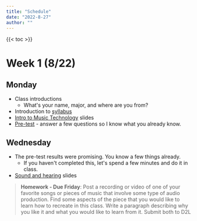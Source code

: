 ```yaml
---
title: "Schedule"
date: "2022-8-27"
author: ""
---
```


{{< toc >}}

# Week 1 (8/22)

## Monday

- Class introductions
  - What's your name, major, and where are you from?
- Introduction to [syllabus](../syllabus)
- [Intro to Music Technology](../lectures/week-1/intro-to-music-tech-slides/) slides
- [Pre-test](https://d2l.sdbor.edu/d2l/le/content/1725928/viewContent/10642341/View) - answer a few questions so I know what you already know.

## Wednesday

- The pre-test results were promising. You know a few things already.
  - If you haven't completed this, let's spend a few minutes and do it in class.
- [Sound and hearing](../lectures/week-1/sound-and-hearing/) slides
<!-- - [What is sound?](x-devonthink-item://07E680A4-DDDA-4630-AC76-FDBA898D69B8) -->

> **Homework - Due Friday**: Post a recording or video of one of your favorite songs or pieces of music that involve some type of audio production. Find some aspects of the piece that you would like to learn how to recreate in this class. Write a paragraph describing why you like it and what you would like to learn from it.
> Submit both to D2L

<!--


## Friday

**Introduction to Reaper**

- Listen to a few of your songs
- Introduction to Reaper
  - DAW Basics - Timeline
  - Find loops and preview them - [Looper Man](https://www.looperman.com) - show the different features of this website
    - Find drums, percussion, chords and acapellas
  - Explain BPM, and Key
  - make sure grid and snap are enabled
  - drag clips into the timeline
  - Set your BPM to the tempo of the first clip you import
  - two melodic parts may sound good together, but it will depend on the key
  - remove unwanted items
    - to delete part of an item you can split the item twice then delete the part you don't want. You can make this process quicker by making a time selection and then "split items at time selection" (Shift+S).
  - remove unused tracks
  - Loop timeline and toggle repeat to repeat a whole section
  - make loop longer or shorter - double click on item and make sure that "loop source" is selected. Pull on the bottom corner to lengthen the loop
  - If the loop you find is not the correct BPM then shift the time with Reaper. Hold **Option** and click in the bottom right corner then drag to the desired length.

> [Project 1: Arranging Clips](x-devonthink-item://08C7ECF5-1232-4BC2-B405-60B8A4F5BFC4?section=editing) (Due 8/31)



# Week 2 (8/29)

## Monday

- Saving and Mixing
  - Open a new project
  - When saving make sure the "Create subdirectory for project" and "Copy all media into project directory" options are checked.
  - This is one of the most common reasons for students to get points off of projects.
  - Save your project with the name “First project—YOURNAME”.
- Adding more loops
  - Spend some more time finding loops and building up your song.
  - As you layer more loops you'll start to notice that some parts may be difficult to hear. Now we'll introduce the concept of mixing, or creating a sonic place for each element to sit in your song.
  - To make one part stand out turn the other parts down. Don't push any part above 0 dB. Remember that 0 dB is the max that any one track can go in a DAW.
  - Avoid going "into the red" on your meters.
  - Explain the solo and mute buttons

## Wednesday

- Exporting and finishing up the arrangement
  - Timeline - notice the measure numbers on the top of the timeline, right click and set it to "Measures:Beats" if it isn't already.
  - Western popular music is in phrases of 4 and 8, so make your loops line up with those lengths of time. If you have an 8 bar loop, the next loop should start on bar 9.
  - Make sure your track has at least 32 measures in it.
  - For this project and all following ones I want the project file and a rendered stereo file. Save the rendered file inside your project folder then compress the folder before submitting it to D2L.
  - Use the following settings to render a stereo wave file that's the length of your time selection.

![](x-devonthink-item://2E4C99BB-897D-48F5-99C9-E8BC049A929D)

> For the students that are already done: “If there’s something you think you should be able to do, Reaper can probably do it, and I can show you how.” You can also make your song longer than 32 bars, as long as it sticks to the 8-bar phrase structure. Instead of having new material every 8 bars, try to use a common form such as rondo form (A-B-A-C-A-D, etc.). or AABA. Experiment with these forms.

> Project 1 Due

## Friday

**Recording Techniques**

- [Audio Hardware slides](https://dsu-digital-sound-design.github.io/DAD-222-Audio-Production-I/pages/lectures/week-2-introduction-to-audio/audio-hardware/#/)
- [Microphones presentation](https://docs.google.com/presentation/d/130uChoUPV370sMNJEc02n41QXdygYUO5zVqAWKoa900/present#slide=id.p1)
- [Studio Documentation](https://sites.google.com/view/charmstudios/studio-documentation)
- Look at studio booking system and book your time now

[Project 2: Unreliable Product Ad](x-devonthink-item://08C7ECF5-1232-4BC2-B405-60B8A4F5BFC4?section=recordingtechniques) - DUE 9/16

# Week 3 (9/5)

## Monday

Labor Day - No Class

## Wednesday

- Listen to some ads - TODO: find ads
  - Describe how the announcers voice sounds. How many tracks were needed? How was the ad written? What is the form?
  - How long is a typical ad? How long do you think the script needs to be to match?
  - Let's try to find some common forms between these ads. One might be "problem person" and a "solution person". Or "Do you wish that X could happen?"
- Split the students up into groups of 2 or 3 - the group part is just to give them help with recording. Students will edit, add sound effects and music for their own projects.
- Start Writing scripts in class
  - Suggestions - unnecessary kitchen gadget, pharmaceutical product with a suspiciously long list of side effects
  - Have at least part of your script written by Friday because we'll be starting our recordings then.

## Friday

- Studio visit - identify hardware we talked about in class - demonstrate how to do a simple voice recording
  - Get different students to run the session - have them record part of their add to get them started with the the project. Get them to finish the project by booking studio time. Record individual lines
  - Demonstrate arming tracks and recording, getting good levels
  - Microphone technique
  - See: [Recording and Processing Voiceover or Narration in REAPER](https://www.youtube.com/watch?v=eTNo3yrWGww)

# Week 4 (9/12)

## Monday

- Editing
  - Each student must edit their own commercial.
  - More tips for editing in Reaper
    - [Editing](https://www.youtube.com/watch?v=6yTQ-31opp8&t=462s)
  - Eliminate empty space between lines to get the "fast talking" effect of a radio ad.
  - Demonstrate zooming into the waveform to more easily see silences.
  - Demonstrate this by recording myself saying a few lines then condensing it down to 15 seconds by eliminating pauses. Do this using ripple editing mode and razor edits.
  - Add fades between edits if they're not automatically there.
  - condense your ad to be 30 seconds long.

## Wednesday

- Sound Effects + music beds
  - Finding sound effects - freesound.org, Soundly
  - Add sound effects to separate tracks
  - mixing - background music should be much quieter than dialogue, around -30 dB is a good start.

## Friday

- Listen to the ads in class
- Catch up time for any behind students

> Project 2: Unreliable Product Ad DUE

# Week 5 (9/19)

## Monday

**Effects**

- In-class lesson: FX Roulette (Beginner) adam patrick bell - The Music Technology Cookbook (p. 245)
  - Take your loop compositions from the first project, or if you want create a new project with different loops.
  - Add all of the effects on this list to one of your tracks and uncheck them so they are not active.
  - As an effect is chosen with the random wheel activate it and explore its effect on your track.
  - The rounds timed like this:
  - Round 1: five minutes Round 2: four minutes Round 3: three minutes Round 4: two minutes Round 5: one minute Round 6: 30 seconds Round 7: 15 seconds
  - After this is done we'll spend 5 more minutes and you can turn on the effects that you like to try to get a sound you're happy with.
  - Then finally we'll listen to each of your compositions in class to see what you came up with. What effects did you like the best? The least? Were there effects that you were confused by?
  - Submit your rendered project to D2L.

## Wednesday

- More details about all of the specific effects from Reaper
- [Reaper FX Guide](https://www.reaper.fm/guides/REAPEREffectsGuide2021.pdf)
- Mixing Effects
  - ReaEQ - Equalizer Elements from MTC pg 235
    - Give them a multi-track example
    - identify three main filter types
  - ReaFir - time permitting

## Friday

- Dynamics effects - do a similar project to the previous one
  - ReaComp, ReaXComp, ReaLimit, ReaGate

# Week 6 (9/26)

## Monday

- Time based effects
- Cox pg 27, "The most reverberant place in the world"
  - ReaDelay,
    - [Chorus and Flange FX in Reaper](https://www.youtube.com/watch?v=DYqacYeUohw)
  - ReaVerbate
  - ReaVerb

## Wednesday

**Sampling + MIDI**

- We'll use all of what we have learned so far to create our first composition using sampling.
- Show [Who Sampled](http://whosampled.com) to the class to explore the creative use of sampling in today's music.
- In-class project: based on who sampled, find three of your favorite sampling uses from who sampled. Why do you like them? Please describe how the artist used the sample and what it was about the original recording that made the artist want to use it.
- Intro to using MIDI to trigger sounds
  - [MIDI Intro](https://www.youtube.com/watch?v=3kY75JnmlNk&t=1s)
  - [Midi Editing Modes](https://www.youtube.com/watch?v=4YRZ2M5bFM4)
- Introduction to ReaSamplomatic, Sitalia
  - [Creating MIDI Beat Slices from Loops in REAPER](https://www.youtube.com/watch?v=RMmBJqTQUTw)
  - [Musical Instrument - Multi Sampling in REAPER (ReaSamplOmatic5000)](https://www.youtube.com/watch?v=VxEGphq0Gck)
- The process of making beats is a little easier with Sitalia

## Friday

- Alternative sampling methods
  - [MKSlicer](https://www.youtube.com/watch?v=p9vxqX5H6lE)
  - [MK Shaper/Stutter](https://www.youtube.com/watch?v=wmGxJgXA7sI)
  - Granular sampling?

# Week 7 (10/3)

## Monday

- Music Concrete Introduction
  - What is musique concrète? Where did it begin? Who are its pioneers? What is “concrete” about it? Why doesn’t it use conventionally-produced instrumental sounds? What does “étude” mean? Why do we limit ourselves to a sound lasting a few seconds? How can you wring as much expression out of it as possible?

> Project 3: Musique Concrète Étude (Intermediate) Robert Willey pg 111 DUE 10/17
> [Rubric](http://willshare.com/courses/must121/week1/rubric.htm)

## Wednesday

- Zoom recorder demo
  - Have all the students team up to record some elements then make sure they can all transfer the files to a computer.

## Friday

- Listening session
- 10 minute sample manipulation tip
  - [Rrreeeaaa - Polyphase Synthesis in REAPER](https://www.youtube.com/watch?v=PtHY_SE50OU)
- Lab time

# Week 8 (10/10)

## Monday

- Listening session
- 10 minute sample manipulation tip
  - Shorter loops to make pitched samples
- Lab time

## Wednesday

- Listening session
- 10 minute sample manipulation tip
  - Modulation and automation of parameters
- Lab time

## Friday

- Listening session
- 10 minute sample manipulation tip
- Lab time

# Week 9 (10/17)

## Monday

**Synthesis and MIDI**

- Listen to the Etudes - should be fine, they are short
- [Electronic sound production](https://dsu-digital-sound-design.github.io/DAD-222-Audio-Production-I/pages/lectures/week-10/electronic-sound-production/#/) - presentation - edit it to stop at envelopes
- In-class project: Understanding Envelopes in Synthesis (Intermediate) Misty Jones Simpson
  - There are some excellent suggestions here for how to explain envelopes. This is more of an in-class lesson than a project.
  - There can be projects based on what the students learned in this lesson.
- Synthesis methods
  - Wavetable, Additive, subtractive
  - FM Synthesis, AM Synthesis
  - Physical Modeling synthesis

> Project 3: Musique Concrète Étude DUE

## Wednesday

- Finish the presentation
- Introduction to [Vital Synth](https://www.youtube.com/watch?v=7qQX6YGBQEA) - see video
  - Install
    - Intro
    - User Interface
    - Loading Presets
    - Voice Tab - Generating Sound
    - Stereo Width and Unison
    - Wave and Spectral Morph
    - ADSR
    - Additional Oscillators

> Project 4: Exploring the Potential of Looped Material in DAW-Based Music Creation (Advanced) Mark Marrington DUE 11/14
> An excellent cumulative project for after they have learned the basics of MIDI and synthesis

## Friday

- More Vital Synth
  - Sampler/noise
  - Filters
  - Polyphony, Pitch Bend, Glide and Stereo
  - Effects Tab
  - Matrix and Modulation, LFO and Envelopes
  - Randomness generator
  - Performance settings and MPE
  - Macros
  - Advanced Tab - Unison Settings
  - Outro and Further Learning

# Week 10 (10/24)

## Monday

- In-class project: Name that Synth Patch (Advanced) Misty Jones Simpson
  - Another enjoyable way to get students to learn synthesis.

## Wednesday

- Surge XT
- More listening? Other stuff?

## Friday

- Other Synths
  - OB-xD
- Project 4 - Day 1

# Week 11 (10/31)

## Monday

- TAL Noisemaker
- PG-8X
- Project 4 day 2

## Wednesday

## Friday

> Project 4 DUE
> Listening day

# Week 12 (11/7)

## Monday

**Live Coding Introduction**

- [Gibber](https://gibber.cc/alpha/playground/)

## Wednesday

## Friday

- Live coding performances

# Week 13 (11/14)

## Monday

- Introduction to final project
- Start on the proposal

## Wednesday

## Friday

# Week 14 (11/21)

## Monday

## Wednesday

## Friday

# Thursday

Thanksgiving - No classes

# Week 15 (11/27)

## Monday

## Wednesday

## Friday

# Week 16 (12/5)

# Thursday

Start of final exams
Final project due at the start of finals

 -->
